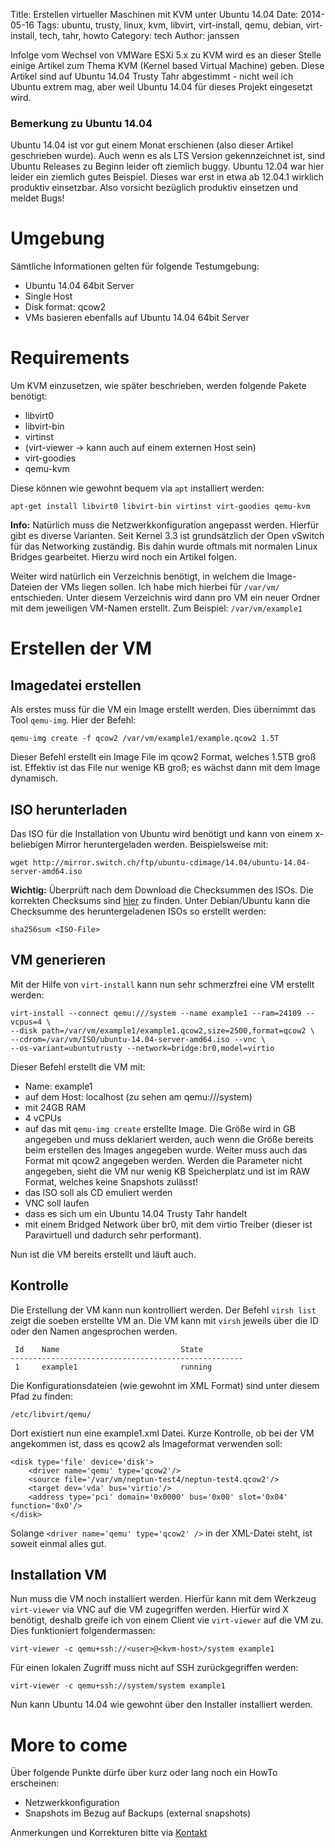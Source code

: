 Title: Erstellen virtueller Maschinen mit KVM unter Ubuntu 14.04 
Date: 2014-05-16
Tags: ubuntu, trusty, linux, kvm, libvirt, virt-install, qemu, debian, virt-install, tech, tahr, howto 
Category: tech 
Author: janssen

Infolge vom Wechsel von VMWare ESXi 5.x zu KVM wird es an dieser Stelle einige Artikel zum Thema KVM (Kernel based Virtual Machine) geben. Diese Artikel sind auf Ubuntu 14.04 Trusty Tahr abgestimmt - nicht weil ich Ubuntu extrem mag, aber weil Ubuntu 14.04 für dieses Projekt eingesetzt wird.

### Bemerkung zu Ubuntu 14.04
Ubuntu 14.04 ist vor gut einem Monat erschienen (also dieser Artikel geschrieben wurde). Auch wenn es als LTS Version gekennzeichnet ist, sind Ubuntu Releases zu Beginn leider oft ziemlich buggy. Ubuntu 12.04 war hier leider ein ziemlich gutes Beispiel. Dieses war erst in etwa ab 12.04.1 wirklich produktiv einsetzbar. Also vorsicht bezüglich produktiv einsetzen und meldet Bugs!


# Umgebung
Sämtliche Informationen gelten für folgende Testumgebung:

* Ubuntu 14.04 64bit Server
* Single Host
* Disk format: qcow2
* VMs basieren ebenfalls auf Ubuntu 14.04 64bit Server

# Requirements
Um KVM einzusetzen, wie später beschrieben, werden folgende Pakete benötigt:

* libvirt0
* libvirt-bin
* virtinst
* (virt-viewer -> kann auch auf einem externen Host sein)
* virt-goodies
* qemu-kvm

Diese können wie gewohnt bequem via `apt` installiert werden:

	apt-get install libvirt0 libvirt-bin virtinst virt-goodies qemu-kvm

__Info:__ Natürlich muss die Netzwerkkonfiguration angepasst werden. Hierfür gibt es diverse Varianten. Seit Kernel 3.3 ist grundsätzlich der Open vSwitch für das Networking zuständig. Bis dahin wurde oftmals mit normalen Linux Bridges gearbeitet. Hierzu wird noch ein Artikel folgen.

Weiter wird natürlich ein Verzeichnis benötigt, in welchem die Image-Dateien der VMs liegen sollen. Ich habe mich hierbei für `/var/vm/` entschieden. Unter diesem Verzeichnis wird dann pro VM ein neuer Ordner mit dem jeweiligen VM-Namen erstellt. Zum Beispiel: `/var/vm/example1`


# Erstellen der VM
## Imagedatei erstellen
Als erstes muss für die VM ein Image erstellt werden. Dies übernimmt das Tool `qemu-img`. Hier der Befehl:

	qemu-img create -f qcow2 /var/vm/example1/example.qcow2 1.5T

Dieser Befehl erstellt ein Image File im qcow2 Format, welches 1.5TB groß ist. Effektiv ist das File nur wenige KB groß; es wächst dann mit dem Image dynamisch.

## ISO herunterladen
Das ISO für die Installation von Ubuntu wird benötigt und kann von einem x-beliebigen Mirror heruntergeladen werden. Beispielsweise mit:

	wget http://mirror.switch.ch/ftp/ubuntu-cdimage/14.04/ubuntu-14.04-server-amd64.iso

__Wichtig:__ Überprüft nach dem Download die Checksummen des ISOs. Die korrekten Checksums sind [hier](http://mirror.switch.ch/ftp/ubuntu-cdimage/14.04/SHA256SUMS) zu finden. Unter Debian/Ubuntu kann die Checksumme des heruntergeladenen ISOs so erstellt werden:

	sha256sum <ISO-File>

## VM generieren
Mit der Hilfe von `virt-install` kann nun sehr schmerzfrei eine VM erstellt werden:

	virt-install --connect qemu:///system --name example1 --ram=24109 --vcpus=4 \
	--disk path=/var/vm/example1/example1.qcow2,size=2500,format=qcow2 \
	--cdrom=/var/vm/ISO/ubuntu-14.04-server-amd64.iso --vnc \ 
	--os-variant=ubuntutrusty --network=bridge:br0,model=virtio

Dieser Befehl erstellt die VM mit:

* Name: example1
* auf dem Host: localhost (zu sehen am qemu:///system)
* mit 24GB RAM
* 4 vCPUs
* auf das mit `qemu-img create` erstellte Image. Die Größe wird in GB angegeben und muss deklariert werden, auch wenn die Größe bereits beim erstellen des Images angegeben wurde. Weiter muss auch das Format mit qcow2 angegeben werden. Werden die Parameter nicht angegeben, sieht die VM nur wenig KB Speicherplatz und ist im RAW Format, welches keine Snapshots zulässt!
* das ISO soll als CD emuliert werden
* VNC soll laufen
* dass es sich um ein Ubuntu 14.04 Trusty Tahr handelt
* mit einem Bridged Network über br0, mit dem virtio Treiber (dieser ist Paravirtuell und dadurch sehr performant).

Nun ist die VM bereits erstellt und läuft auch.  

## Kontrolle
Die Erstellung der VM kann nun kontrolliert werden. Der Befehl `virsh list` zeigt die soeben erstellte VM an. Die VM kann mit `virsh` jeweils über die ID oder den Namen angesprochen werden.

	 Id    Name                           State
	----------------------------------------------------
	 1     example1                       running

Die Konfigurationsdateien (wie gewohnt im XML Format) sind unter diesem Pfad zu finden:

	/etc/libvirt/qemu/

Dort existiert nun eine example1.xml Datei. Kurze Kontrolle, ob bei der VM angekommen ist, dass es qcow2 als Imageformat verwenden soll:

	<disk type='file' device='disk'>
		<driver name='qemu' type='qcow2'/>
		<source file='/var/vm/neptun-test4/neptun-test4.qcow2'/>
		<target dev='vda' bus='virtio'/>
		<address type='pci' domain='0x0000' bus='0x00' slot='0x04' function='0x0'/>
	</disk>

Solange `<driver name='qemu' type='qcow2' />` in der XML-Datei steht, ist soweit einmal alles gut.


## Installation VM
Nun muss die VM noch installiert werden. Hierfür kann mit dem Werkzeug `virt-viewer` via VNC auf die VM zugegriffen werden. Hierfür wird X benötigt, deshalb greife ich von einem Client vie `virt-viewer` auf die VM zu. Dies funktioniert folgendermassen:

	virt-viewer -c qemu+ssh://<user>@<kvm-host>/system example1 

Für einen lokalen Zugriff muss nicht auf SSH zurückgegriffen werden:

	virt-viewer -c qemu+ssh://system/system example1

Nun kann Ubuntu 14.04 wie gewohnt über den Installer installiert werden.


# More to come
Über folgende Punkte dürfe über kurz oder lang noch ein HowTo erscheinen:

* Netzwerkkonfiguration
* Snapshots im Bezug auf Backups (external snapshots)

Anmerkungen und Korrekturen bitte via [Kontakt](http://aurka.com/pages/about.html)
